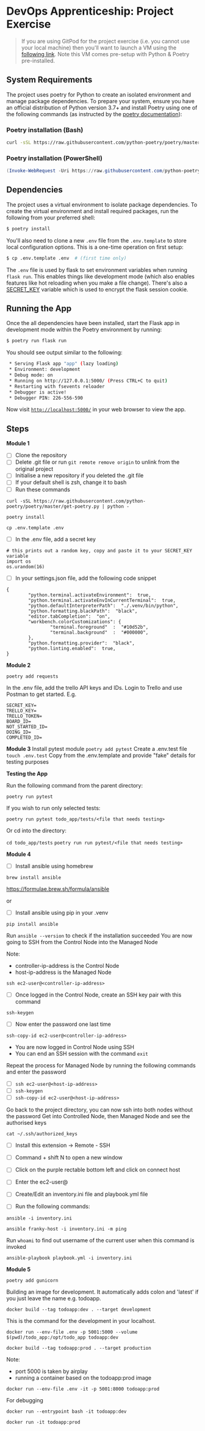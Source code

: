 # DevOps Apprenticeship: Project Exercise

> If you are using GitPod for the project exercise (i.e. you cannot use your local machine) then you'll want to launch a VM using the [following link](https://gitpod.io/#https://github.com/CorndelWithSoftwire/DevOps-Course-Starter). Note this VM comes pre-setup with Python & Poetry pre-installed.

## System Requirements

The project uses poetry for Python to create an isolated environment and manage package dependencies. To prepare your system, ensure you have an official distribution of Python version 3.7+ and install Poetry using one of the following commands (as instructed by the [poetry documentation](https://python-poetry.org/docs/#system-requirements)):

### Poetry installation (Bash)

```bash
curl -sSL https://raw.githubusercontent.com/python-poetry/poetry/master/install-poetry.py | python -
```

### Poetry installation (PowerShell)

```powershell
(Invoke-WebRequest -Uri https://raw.githubusercontent.com/python-poetry/poetry/master/install-poetry.py -UseBasicParsing).Content | python -
```

## Dependencies

The project uses a virtual environment to isolate package dependencies. To create the virtual environment and install required packages, run the following from your preferred shell:

```bash
$ poetry install
```

You'll also need to clone a new `.env` file from the `.env.template` to store local configuration options. This is a one-time operation on first setup:

```bash
$ cp .env.template .env  # (first time only)
```

The `.env` file is used by flask to set environment variables when running `flask run`. This enables things like development mode (which also enables features like hot reloading when you make a file change). There's also a [SECRET_KEY](https://flask.palletsprojects.com/en/1.1.x/config/#SECRET_KEY) variable which is used to encrypt the flask session cookie.

## Running the App

Once the all dependencies have been installed, start the Flask app in development mode within the Poetry environment by running:
```bash
$ poetry run flask run
```

You should see output similar to the following:
```bash
 * Serving Flask app "app" (lazy loading)
 * Environment: development
 * Debug mode: on
 * Running on http://127.0.0.1:5000/ (Press CTRL+C to quit)
 * Restarting with fsevents reloader
 * Debugger is active!
 * Debugger PIN: 226-556-590
```
Now visit [`http://localhost:5000/`](http://localhost:5000/) in your web browser to view the app.

## Steps

**Module 1**

 - [ ] Clone the repository
 - [ ] Delete .git file or run ```git remote remove origin``` to unlink from the original project
 - [ ] Initialise a new repository if you deleted the .git file
 - [ ] If your default shell is zsh, change it to bash
 - [ ] Run these commands

```curl -sSL https://raw.githubusercontent.com/python-poetry/poetry/master/get-poetry.py | python -```

```poetry install```

```cp .env.template .env```

 - [ ] In the .env file, add a secret key
```
# this prints out a random key, copy and paste it to your SECRET_KEY variable
import os
os.urandom(16)
```
 - [ ] In your settings.json file, add the following code snippet
```
{
		"python.terminal.activateEnvironment":  true,
		"python.terminal.activateEnvInCurrentTerminal":  true,
		"python.defaultInterpreterPath":  "./.venv/bin/python",
		"python.formatting.blackPath":  "black",
		"editor.tabCompletion":  "on",
		"workbench.colorCustomizations": {
				"terminal.foreground"  :  "#10d52b",
				"terminal.background"  :  "#000000",
		},
		"python.formatting.provider":  "black",
		"python.linting.enabled":  true,
}
```

**Module 2**

```poetry add requests```

In the .env file, add the trello API keys and IDs. Login to Trello and use Postman to get started. E.g.
```
SECRET_KEY=
TRELLO_KEY=
TRELLO_TOKEN=
BOARD_ID=
NOT_STARTED_ID=
DOING_ID=
COMPLETED_ID=
```

**Module 3**
Install pytest module ```poetry add pytest```
Create a .env.test file ```touch .env.test```
Copy from the .env.template and provide "fake" details for testing purposes

**Testing the App**

Run the following command from the parent directory:

```poetry run pytest```

If you wish to run only selected tests:

```poetry run pytest todo_app/tests/<file that needs testing>```

Or cd into the directory:

```cd todo_app/tests```
```poetry run run pytest/<file that needs testing>```


**Module 4**

- [ ] Install ansible using homebrew

```
brew install ansible
```

https://formulae.brew.sh/formula/ansible

or

- [ ] Install ansible using pip in your .venv
```
pip install ansible
```

Run ```ansible --version``` to check if the installation succeeded
You are now going to SSH from the Control Node into the Managed Node

Note:
- controller-ip-address is the Control Node 
- host-ip-address is the Managed Node

```
ssh ec2-user@<controller-ip-address>
```

- [ ] Once logged in the Control Node, create an SSH key pair with this command
```
ssh-keygen
```
- [ ] Now enter the password one last time
```
ssh-copy-id ec2-user@<controller-ip-address>
```

- You are now logged in Control Node using SSH
- You can end an SSH session with the command ```exit```

Repeat the process for Managed Node by running the following commands and enter the password

- [ ] ```ssh ec2-user@<host-ip-address>```
- [ ] ```ssh-keygen```
- [ ] ```ssh-copy-id ec2-user@<host-ip-address>```

Go back to the project directory, you can now ssh into both nodes without the password
Get into Controlled Node, then Managed Node and see the authorised keys

```
cat ~/.ssh/authorized_keys
```

- [ ] Install this extension -> Remote - SSH 
- [ ] Command + shift N to open a new window
- [ ] Click on the purple rectable bottom left and click on connect host
- [ ] Enter the ec2-user@<controller-ip-address>
- [ ] Create/Edit an inventory.ini file and playbook.yml file

- [ ] Run the following commands:
```
ansible -i inventory.ini
```
```
ansible franky-host -i inventory.ini -m ping
```
Run ```whoami``` to find out username of the current user when this command is invoked

```
ansible-playbook playbook.yml -i inventory.ini
```

**Module 5**


`poetry add gunicorn`


Building an image for development. It automatically adds colon and 'latest' if you just leave the name e.g. todoapp.

`docker build --tag todoapp:dev . --target development`

This is the command for the development in your localhost.

`docker run --env-file .env -p 5001:5000 --volume $(pwd)/todo_app:/opt/todo_app todoapp:dev`

`docker build --tag todoapp:prod . --target production`

Note:
- port 5000 is taken by airplay
- running a container based on the todoapp:prod image

`docker run --env-file .env -it -p 5001:8000 todoapp:prod`

For debugging

`docker run --entrypoint bash -it todoapp:dev`

`docker run -it todoapp:prod`

